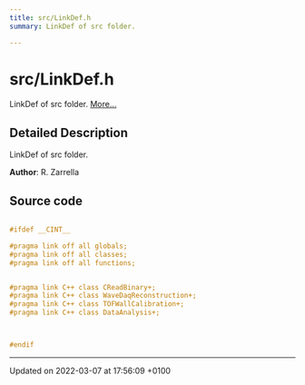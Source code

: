 ```yaml
---
title: src/LinkDef.h
summary: LinkDef of src folder. 

---
```


# src/LinkDef.h

LinkDef of src folder.  [More...](#detailed-description)

## Detailed Description

LinkDef of src folder. 

**Author**: R. Zarrella 



## Source code

```cpp

#ifdef __CINT__

#pragma link off all globals;
#pragma link off all classes;
#pragma link off all functions;


#pragma link C++ class CReadBinary+;
#pragma link C++ class WaveDaqReconstruction+;
#pragma link C++ class TOFWallCalibration+;
#pragma link C++ class DataAnalysis+;



#endif
```


-------------------------------

Updated on 2022-03-07 at 17:56:09 +0100
